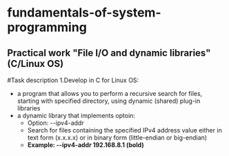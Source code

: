 # fundamentals-of-system-programming
## Practical work "File I/O and dynamic libraries" (C/Linux OS)
 
#Task description
1.Develop in C for Linux OS:
 * a program that allows you to perform a recursive search for files, starting with specified directory, using dynamic (shared) plug-in libraries
 * a dynamic library that implements optoin:
   + Option: --ipv4-addr <value>
   - Search for files containing the specified IPv4 address value either in text form (x.x.x.x) or in binary form (little-endian or big-endian)
   + **Example: --ipv4-addr 192.168.8.1 (bold)**

